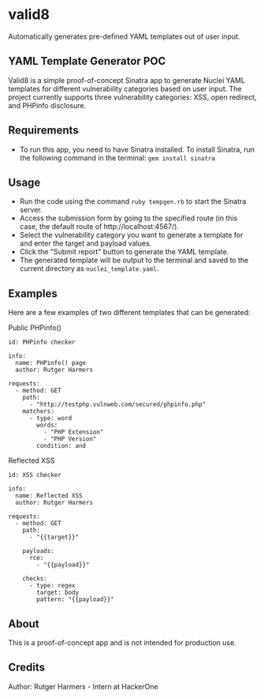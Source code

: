 # valid8
Automatically generates pre-defined YAML templates out of user input.  

## YAML Template Generator POC
Valid8 is a simple proof-of-concept Sinatra app to generate Nuclei YAML templates for different vulnerability categories based on user input. The project currently supports three vulnerability categories: XSS, open redirect, and PHPinfo disclosure.

## Requirements
- To run this app, you need to have Sinatra installed. To install Sinatra, run the following command in the terminal:
```gem install sinatra```

## Usage
- Run the code using the command ```ruby tempgen.rb``` to start the Sinatra server.
- Access the submission form by going to the specified route (in this case, the default route of http://localhost:4567/).
- Select the vulnerability category you want to generate a template for and enter the target and payload values.
- Click the "Submit report" button to generate the YAML template.
- The generated template will be output to the terminal and saved to the current directory as ```nuclei_template.yaml```.

## Examples
Here are a few examples of two different templates that can be generated:

Public PHPinfo()
```
id: PHPinfo checker

info:
  name: PHPinfo() page
  author: Rutger Harmers

requests:
  - method: GET
    path:
      - "http://testphp.vulnweb.com/secured/phpinfo.php"
    matchers:
      - type: word
        words:
          - "PHP Extension"
          - "PHP Version"
        condition: and
```

Reflected XSS
```
id: XSS checker

info:
  name: Reflected XSS
  author: Rutger Harmers

requests:
  - method: GET
    path:
      - "{{target}}"

    payloads:
      rce:
        - "{{payload}}"

    checks:
      - type: regex
        target: body
        pattern: "{{payload}}"
```

## About
This is a proof-of-concept app and is not intended for production use.

## Credits
Author: Rutger Harmers - Intern at HackerOne
